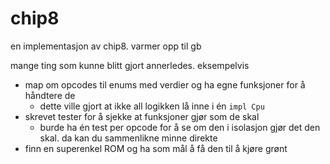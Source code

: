 # chip8

en implementasjon av chip8. varmer opp til gb

mange ting som kunne blitt gjort annerledes. eksempelvis

- map om opcodes til enums med verdier og ha egne funksjoner for å håndtere de
  - dette ville gjort at ikke all logikken lå inne i én `impl Cpu`
- skrevet tester for å sjekke at funksjoner gjør som de skal
  - burde ha én test per opcode for å se om den i isolasjon gjør det den skal. da kan du sammenlikne minne direkte
- finn en superenkel ROM og ha som mål å få den til å kjøre grønt
